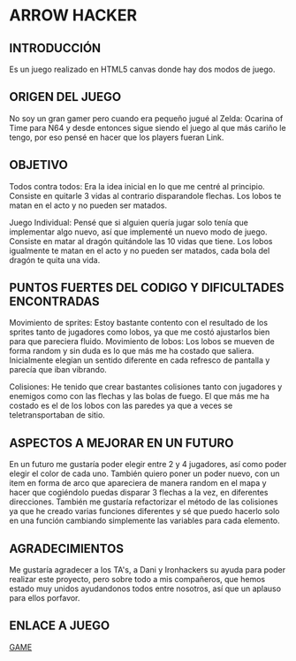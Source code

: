 # ARROW HACKER

## INTRODUCCIÓN
Es un juego realizado en HTML5 canvas donde hay dos modos de juego.

## ORIGEN DEL JUEGO
  No soy un gran gamer pero cuando era pequeño jugué al Zelda: Ocarina of Time para N64 y desde entonces sigue siendo el juego al que más cariño le tengo, por eso pensé en hacer que los players fueran Link. 
  
## OBJETIVO
Todos contra todos: Era la idea inicial en lo que me centré al principio. 
  Consiste en quitarle 3 vidas al contrario disparandole flechas. Los lobos te matan en el acto y no pueden ser matados.
  
Juego Individual: Pensé que si alguien quería jugar solo tenía que implementar algo nuevo, así que implementé un nuevo modo de juego.
  Consiste en matar al dragón quitándole las 10 vidas que tiene. Los lobos igualmente te matan en el acto y no pueden ser matados, cada bola del dragón te quita una vida.
  
## PUNTOS FUERTES DEL CODIGO Y DIFICULTADES ENCONTRADAS
  Movimiento de sprites: Estoy bastante contento con el resultado de los sprites tanto de jugadores como lobos, ya que me costó ajustarlos bien para que pareciera fluido. 
  Movimiento de lobos: Los lobos se mueven de forma random y sin duda es lo que más me ha costado que saliera. Inicialmente elegían un sentido diferente en cada refresco de pantalla y parecía que iban vibrando.
  
  Colisiones: He tenido que crear bastantes colisiones tanto con jugadores y enemigos como con las flechas y las bolas de fuego. El que más me ha costado es el de los lobos con las paredes ya que a veces se teletransportaban de sitio. 
  
## ASPECTOS A MEJORAR EN UN FUTURO
  En un futuro me gustaría poder elegir entre 2 y 4 jugadores, así como poder elegir el color de cada uno. 
  También quiero poner un poder nuevo, con un item en forma de arco que apareciera de manera random en el mapa y hacer que cogiéndolo puedas disparar 3 flechas a la vez, en diferentes direcciones. 
  También me gustaría refactorizar el método de las colisiones ya que he creado varias funciones diferentes y sé que puedo hacerlo solo en una función cambiando simplemente las variables para cada elemento.
  
## AGRADECIMIENTOS
  Me gustaría agradecer a los TA's, a Dani y Ironhackers su ayuda para poder realizar este proyecto, pero sobre todo a mis compañeros, que hemos estado muy unidos ayudandonos todos entre nosotros, así que un aplauso para ellos porfavor. 
  
  
## ENLACE A JUEGO

[GAME](https://felosa.github.io/game-canvas-zelda/)


 


